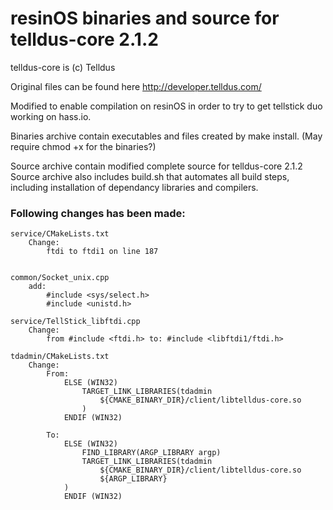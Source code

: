 # resinOS binaries and source for telldus-core 2.1.2

telldus-core is (c) Telldus

Original files can be found here http://developer.telldus.com/

Modified to enable compilation on resinOS in order to try to get tellstick duo working on hass.io.

Binaries archive contain executables and files created by make install. 
(May require chmod +x for the binaries?)

Source archive contain modified complete source for telldus-core 2.1.2 
Source archive also includes build.sh that automates all build steps, including installation of dependancy libraries and compilers.


### Following changes has been made:
```
service/CMakeLists.txt
	Change:
		ftdi to ftdi1 on line 187

		
common/Socket_unix.cpp
	add:
		#include <sys/select.h>
		#include <unistd.h>

service/TellStick_libftdi.cpp
	Change:
		from #include <ftdi.h> to: #include <libftdi1/ftdi.h>
		
tdadmin/CMakeLists.txt	
	Change:
		From:
			ELSE (WIN32)
				TARGET_LINK_LIBRARIES(tdadmin
					${CMAKE_BINARY_DIR}/client/libtelldus-core.so
				)
			ENDIF (WIN32)

		To:
			ELSE (WIN32)
				FIND_LIBRARY(ARGP_LIBRARY argp)
				TARGET_LINK_LIBRARIES(tdadmin
					${CMAKE_BINARY_DIR}/client/libtelldus-core.so
					${ARGP_LIBRARY}
			)
			ENDIF (WIN32)
```

